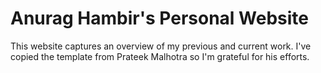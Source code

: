 # Anurag Hambir's Personal Website

This website captures an overview of my previous and current work. I've copied the template from Prateek Malhotra so I'm grateful for his efforts.

